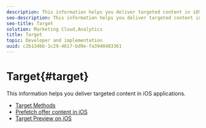 ```yaml
---
description: This information helps you deliver targeted content in iOS applications.
seo-description: This information helps you deliver targeted content in iOS applications.
seo-title: Target
solution: Marketing Cloud,Analytics
title: Target
topic: Developer and implementation
uuid: c2b134bb-1c29-4617-bd9e-fa3940483361
---
```


# Target{#target}

This information helps you deliver targeted content in iOS applications.

* [Target Methods](/help/ios/target-main/c-target-methods.md)
* [Prefetch offer content in iOS](/help/ios/target-main/c-mob-target-prefetch-ios.md)
* [Target Preview on iOS](/help/ios/target-main/c-mob-target-preview-ios.md)
